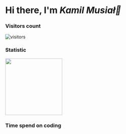 <h1>Hi there, I'm <em> Kamil Musiał👋 </em></h1>

### Visitors count
![visitors](https://visitor-badge.glitch.me/badge?page_id=${kamio90}.${https://github.com/kamio90/kamio90})

### Statistic
<img height="180em" src="https://github-readme-stats.vercel.app/api?username=kamio90&show_icons=true&hide_border=true&&count_private=true&include_all_commits=true" />

### Time spend on coding
<!--START_SECTION:waka-->
<!--END_SECTION:waka-->

